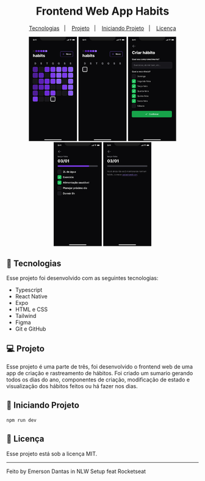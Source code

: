 <h1 align="center"> Frontend Web App Habits </h1>

<p align="center">
  <a href="#-tecnologias">Tecnologias</a>&nbsp;&nbsp;&nbsp;|&nbsp;&nbsp;&nbsp;
  <a href="#-projeto">Projeto</a>&nbsp;&nbsp;&nbsp;|&nbsp;&nbsp;&nbsp;
  <a href="#-layout">Iniciando Projeto</a>&nbsp;&nbsp;&nbsp;|&nbsp;&nbsp;&nbsp;
  <a href="#memo-licença">Licença</a>
</p>

<p align="center">
  <img alt="projeto Habits" src=".github/preview-1.jpg" width="25%">
  <img alt="projeto Habits" src=".github/preview-2.jpg" width="25%">
  <img alt="projeto Habits" src=".github/preview-3.jpg" width="25%">
  <img alt="projeto Habits" src=".github/preview-4.jpg" width="25%">
  <img alt="projeto Habits" src=".github/preview-5.jpg" width="25%">
</p>

## 🚀 Tecnologias

Esse projeto foi desenvolvido com as seguintes tecnologias:

- Typescript
- React Native
- Expo
- HTML e CSS
- Tailwind
- Figma
- Git e GitHub

## 💻 Projeto

Esse projeto é uma parte de três, foi desenvolvido o frontend web de uma app de criação e rastreamento de hábitos. Foi criado um sumario gerando todos os dias do ano, componentes de criação, modificação de estado e visualização dos hábitos feitos ou há fazer nos dias.

## 🔖 Iniciando Projeto

```
npm run dev
```

## :memo: Licença

Esse projeto está sob a licença MIT.

---

Feito by Emerson Dantas in NLW Setup feat Rocketseat